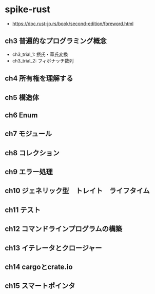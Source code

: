 # spike-rust
- https://doc.rust-jp.rs/book/second-edition/foreword.html

## ch3 普遍的なプログラミング概念
- ch3_trial_1: 摂氏・華氏変換
- ch3_trial_2: フィボナッチ数列

## ch4 所有権を理解する
## ch5 構造体
## ch6 Enum
## ch7 モジュール
## ch8 コレクション
## ch9 エラー処理
## ch10 ジェネリック型　トレイト　ライフタイム
## ch11 テスト
## ch12 コマンドラインプログラムの構築
## ch13 イテレータとクロージャー
## ch14 cargoとcrate.io
## ch15 スマートポインタ
